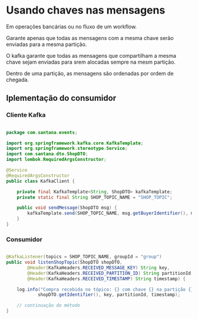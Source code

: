 # Usando chaves nas mensagens

Em operações bancárias ou no fluxo de um workflow.

Garante apenas que todas as mensagens com a mesma chave serão enviadas para a mesma partição.

O kafka garante que todas as mensagens que compartilham a mesma chave sejam enviadas para srem alocadas sempre na mesm partição.

Dentro de uma partição, as mensagens são ordenadas por ordem de chegada.

## Iplementação do consumidor

### Cliente Kafka

``` java

package com.santana.events;

import org.springframework.kafka.core.KafkaTemplate;
import org.springframework.stereotype.Service;
import com.santana.dto.ShopDTO;
import lombok.RequiredArgsConstructor;

@Service
@RequiredArgsConstructor
public class KafkaClient {

    private final KafkaTemplate<String, ShopDTO> kafkaTemplate;
    private static final String SHOP_TOPIC_NAME = "SHOP_TOPIC";

    public void sendMessage(ShopDTO msg) {
        kafkaTemplate.send(SHOP_TOPIC_NAME, msg.getBuyerIdentifier(), msg);
    }
}
```


### Consumidor

``` java

@KafkaListener(topics = SHOP_TOPIC_NAME, groupId = "group")
public void listenShopTopic(ShopDTO shopDTO,
        @Header(KafkaHeaders.RECEIVED_MESSAGE_KEY) String key,
        @Header(KafkaHeaders.RECEIVED_PARTITION_ID) String partitionId,
        @Header(KafkaHeaders.RECEIVED_TIMESTAMP) String timestamp) {

    log.info("Compra recebida no tópico: {} com chave {} na partição {} hora {}.",
            shopDTO.getIdentifier(), key, partitionId, timestamp);

    // continuação do método
}
```
